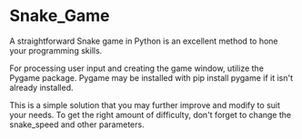 # Snake_Game
A straightforward Snake game in Python is an excellent method to hone your programming skills.

For processing user input and creating the game window, utilize the Pygame package. Pygame may be installed with pip install pygame if it isn't already installed.

This is a simple solution that you may further improve and modify to suit your needs. To get the right amount of difficulty, don't forget to change the snake_speed and other parameters.
